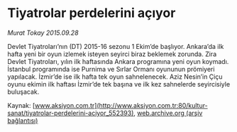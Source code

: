 # Tiyatrolar perdelerini açıyor

*Murat Tokay 2015.09.28*

<div class="pNewsDetailMainContent ctx_content" itemprop="articleBody">
 <p>
  Devlet Tiyatroları’nın (DT) 2015-16 sezonu 1 Ekim’de başlıyor. Ankara’da ilk hafta yeni bir oyun izlemek isteyen seyirci biraz beklemek zorunda. Zira Devlet Tiyatroları, yılın ilk haftasında Ankara programına yeni oyun koymadı. İstanbul programında ise Purnima ve Sırlar Ormanı oyununun prömiyeri yapılacak. İzmir’de ise ilk hafta tek oyun sahnelenecek. Aziz Nesin’in Çiçu oyunu ekimin ilk haftası İzmir’de tek başına ve ilk kez sahnelerde seyircisiyle buluşacak.
 </p>
</div>


Kaynak: [www.aksiyon.com.tr](http://www.aksiyon.com.tr:80/kultur-sanat/tiyatrolar-perdelerini-aciyor_552393), [web.archive.org (arşiv bağlantısı)](http://web.archive.org/web/20151021045348/http://www.aksiyon.com.tr:80/kultur-sanat/tiyatrolar-perdelerini-aciyor_552393)
